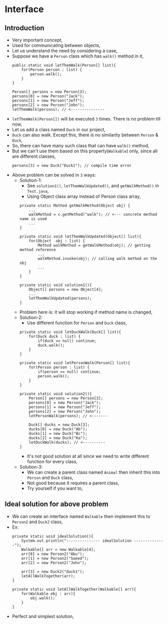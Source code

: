 
# Interface

## Introduction
- Very important concept,
- Used for communicating between objects,
- Let us understand the need by considering a case,
- Suppose we have a `Person` class which has `walk()` method in it,
    ```
    public static void letThemWalk(Person[] list){
        for(Person person : list) {
            person.walk();
        }
    }
    ```
    ```    
    Person[] persons = new Person[3];
    persons[0] = new Person("Jack");
    persons[1] = new Person("Jeff");
    persons[2] = new Person("John");
    letThemWalk(persons); // <---------------
    ```
- `letThemWalk(Person[])` will be executed `3` times. There is no problem till now,
- Let us add a class named `Duck` in our project,
- `Duck` can also walk. Except this, there is no similarity between `Person` & `Duck`,
- So, there can have many such class that can have `walk()` method,
- But we can't use them based on this property(`Walkable`) only, since all are different classes,
  ```
  persons[3] = new Duck("Duck1"); // compile time error
  ```
- Above problem can be solved in `3` ways:
  - Solution-1: 
    - See `solution1()`, `letThemWalkUpdated()`, and `getWalkMethod()` in `Test.java`,
    - Using Object class array instead of Person class array,
    ```
    private static Method getWalkMethod(Object obj) {
        ...
        walkMethod = c.getMethod("walk"); // <--- concrete method name is used
        ...
    }
    ```
    ```
    private static void letThemWalkUpdated(Object[] list){
        for(Object  obj : list) {
            Method walkMethod = getWalkMethod(obj); // getting method reference
            ...
            walkMethod.invoke(obj); // calling walk method on the obj
            ...
        }
    }
    ```
    ```
    private static void solution1(){
        Object[] persons = new Object[4];
        ...
        letThemWalkUpdated(persons);
    }
    ```
  - Problem here is: it will stop working if method name is changed,
  - Solution-2:
    - Use different function for `Person` and `Duck` class,
    ```
    private static void letDuckWalk(Duck[] list){
        for(Duck duck : list) {
            if(duck == null) continue;
            duck.walk();
        }
    }
    ```
    ```
    private static void letPersonWalk(Person[] list){
        for(Person person : list) {
            if(person == null) continue;
            person.walk();
        }
    }
    ```
    ```
    private static void solution2(){
        Person[] persons = new Person[3];
        persons[0] = new Person("Jack");
        persons[1] = new Person("Jeff");
        persons[2] = new Person("John");
        letPersonWalk(persons); // <-------

        Duck[] ducks = new Duck[3];
        ducks[0] = new Duck("Ab");
        ducks[1] = new Duck("Bc");
        ducks[2] = new Duck("Ka");
        letDuckWalk(ducks); // <----------
    }
    ```
    - It's not good solution at all since we need to write different function for every class,
  - Solution-3:
    - We can create a parent class named `Animal` then inherit this into `Person` and `Duck` class,
    - Not good because it requires a parent class,
    - Try yourself if you want to,

## Ideal solution for above problem
- We can create an interface named `Walkable` then implement this to `Person2` and `Duck2` class,
- Ex:
  ```
  private static void idealSolution(){
      System.out.println("--------------- idealSolution --------------");
      Walkable[] arr = new Walkable[4];
      arr[0] = new Person2("Abu");
      arr[1] = new Person2("Saeed");
      arr[2] = new Person2("John");
  
      arr[3] = new Duck2("duck1");
      letAllWalkTogether(arr);
  }
  ```
  ```
  private static void letAllWalkTogether(Walkable[] arr){
      for(Walkable obj : arr){
          obj.walk();
      }
  }
  ```
- Perfect and simplest solution,

